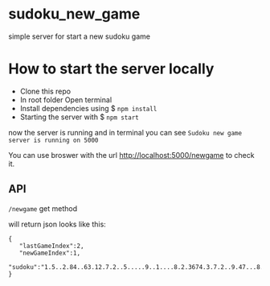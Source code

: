 # sudoku_new_game
simple server for start a new sudoku game

# How to start the server locally

- Clone this repo
- In root folder Open terminal
- Install dependencies using $ `npm install`
- Starting the server with $ `npm start`

now the server is running and in terminal you can see `Sudoku new game server is running on 5000`

You can use broswer with the url [http://localhost:5000/newgame](http://localhost:5000/newgame) to check it.

## API

`/newgame` get method

  will return json looks like this:
  ```
  {
     "lastGameIndex":2,
     "newGameIndex":1,
     "sudoku":"1.5..2.84..63.12.7.2..5.....9..1....8.2.3674.3.7.2..9.47...8..1..16....926914.37."
  }
  ```